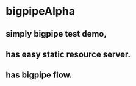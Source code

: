 # bigpipeAlpha
## simply bigpipe test demo,
## has easy static resource server.
## has bigpipe flow.
